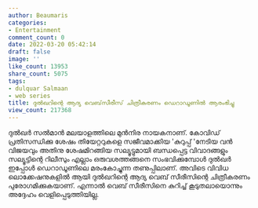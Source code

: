 ```yaml
---
author: Beaumaris
categories:
- Entertainment
comment_count: 0
date: 2022-03-20 05:42:14
draft: false
image: ''
like_count: 13953
share_count: 5075
tags:
- dulquar Salmaan
- web series
title: ദുൽഖറിന്റെ ആദ്യ വെബ്‌സീരീസ് ചിത്രീകരണം ഡെറാഡൂണിൽ ആരംഭിച്ചു
view_count: 217368
---
```


ദുൽഖർ സൽമാൻ മലയാളത്തിലെ മുൻനിര നായകനാണ്. കോവിഡ് പ്രതിസന്ധിക്കു ശേഷം തിയേറ്ററുകളെ സജീവമാക്കിയ 'കുറുപ്പ് 'നേടിയ വൻ വിജയവും അതിനു ശേഷമിറങ്ങിയ സല്യൂട്ടുമായി ബന്ധപ്പെട്ട വിവാദങ്ങളും സല്യൂട്ടിന്റെ റിലീസും എല്ലാം ഒരുവശത്തങ്ങനെ സംഭവിക്കുമ്പോൾ ദുൽഖർ ഇപ്പോൾ ഡെറാഡൂണിലെ മരംകോച്ചുന്ന തണുപ്പിലാണ്. അവിടെ വിവിധ ലൊക്കേഷനുകളിൽ ആയി ദുൽഖറിന്റെ ആദ്യ വെബ് സീരീസിന്റെ ചിത്രീകരണം പുരോഗമിക്കുകയാണ്. എന്നാൽ വെബ് സീരീസിനെ കുറിച്ച് കൂടുതലായൊന്നും അദ്ദേഹം വെളിപ്പെടുത്തിയില്ല.
